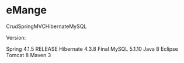 # eMange
CrudSpringMVCHibernateMySQL

Version:

Spring 4.1.5 RELEASE
Hibernate 4.3.8 Final
MySQL 5.1.10
Java 8
Eclipse
Tomcat 8
Maven 3
